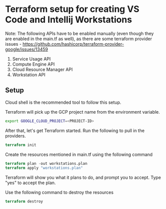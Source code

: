 # Terraform setup for creating VS Code and Intellij Workstations

Note: The following APIs have to be enabled manually (even though they are enabled in the main.tf as well), as there are some terraform provider issues - https://github.com/hashicorp/terraform-provider-google/issues/13459

1. Service Usage API
2. Compute Engine API
3. Cloud Resource Manager API
4. Workstation API

## Setup
Cloud shell is the recommended tool to follow this setup.

Terraform will pick up the GCP project name from the environment variable.

```bash
export GOOGLE_CLOUD_PROJECT=<PROJECT-ID>
```
After that, let's get Terraform started. Run the following to pull in the providers.

```terraform
terraform init
```

Create the resources mentioned in main.tf using the following command

```terraform
terraform plan -out workstations.plan
terraform apply "workstations.plan"
```

Terraform will show you what it plans to do, and prompt you to accept. Type "yes" to accept the plan.

Use the following command to destroy the resources

```terraform
terraform destroy
```

